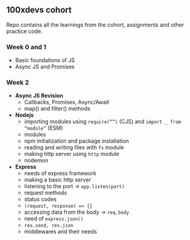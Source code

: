 ## 100xdevs cohort 
Repo contains all the learnings from the cohort, assignments and other practice code.

### Week 0 and 1
- Basic foundations of JS
- Async JS and Promises
### Week 2
- **Async JS Revision**
  - Callbacks, Promises, Async/Await
  - map() and filter() methods
- **Nodejs**
  - importing modules using `require(””)` (CJS) and `import _ from “module”` (ESM) 
  - modules
  - npm initialization and package installation
  - reading and writing files with `fs` module
  - making http server using `http` module
  - nodemon
- **Express**
  - needs of express framework
  - making a basic http server
  - listening to the port -> `app.listen(port)`
  - request methods
  - status codes
  - `(request, response) => {}`
  - accessing data from the body -> `req.body`
  - need of `express.json()`
  - `res.send, res.json`
  - middlewares and their needs
